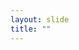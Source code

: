 ```yaml
---
layout: slide
title: ""
---
```


<section data-background-image="assets/images/Slide56.png" data-background-size="70%" data-background-position="center"></section>
